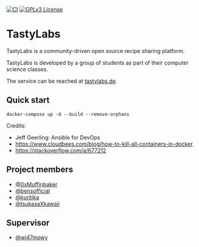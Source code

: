 [![CI](https://github.com/TastyLabs/TastyLabs/actions/workflows/ci.yml/badge.svg)](https://github.com/TastyLabs/TastyLabs/actions/workflows/ci.yml)
[![GPLv3 License](https://img.shields.io/badge/License-GPL%20v3-yellow.svg)](https://github.com/TastyLabs/TastyLabs/blob/main/LICENSE)

# TastyLabs

TastyLabs is a community-driven open source recipe sharing platform.

TastyLabs is developed by a group of students as part of their computer science classes.

The service can be reached at [tastylabs.de](https://tastylabs.de).

## Quick start
```shell
docker-compose up -d --build --remove-orphans
```

Credits:
- Jeff Geerling: Ansible for DevOps
- https://www.cloudbees.com/blog/how-to-kill-all-containers-in-docker
- https://stackoverflow.com/a/677212

## Project members

- [@0xMuffinbaker](https://www.github.com/0xMuffinbaker)
- [@bensofficial](https://www.github.com/bensofficial)
- [@kuritika](https://www.github.com/kuritika)
- [@tsukasaXkawaii](https://www.github.com/tsukasaXkawaii)

## Supervisor
- [@wi47mowy](wi47mowy)
